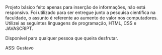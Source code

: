 Projeto básico feito apenas para inserção de informações, não está responsivo. Foi utilizado para ser entregue junto a pesquisa cientifica na faculdade, o assunto é referente ao aumento de valor nos computadores.
Utilizei as seguintes linguagens de programação, HTML, CSS e JAVASCRIPT.



Disponível para qualquer pessoa que queira desfrutar.






ASS: Gustavo
